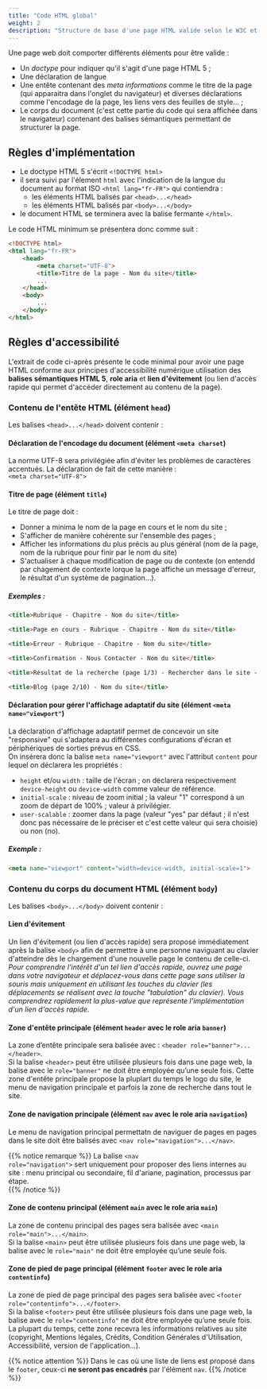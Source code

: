 ```yaml
---
title: "Code HTML global"
weight: 2
description: "Structure de base d'une page HTML valide selon le W3C et les critères d'accessibilité numérique."
---
```



Une page web doit comporter différents éléments pour être valide : 
- Un _doctype_ pour indiquer qu'il s'agit d'une page HTML 5 ;
- Une déclaration de langue
- Une entête contenant des _meta informations_ comme le titre de la page (qui apparaitra dans l'onglet du navigateur) et diverses déclarations comme l'encodage de la page, les liens vers des feuilles de style... ;
- Le corps du document (c'est cette partie du code qui sera affichée dans le navigateur) contenant des balises sémantiques permettant de structurer la page.


## Règles d'implémentation

- Le doctype HTML 5 s'écrit `<!DOCTYPE html>`
- il sera suivi par l'élement  `html` avec l'indication de la langue du document au format ISO `<html lang="fr-FR">` qui contiendra : 
    - les éléments HTML balisés par `<head>...</head>`
    - les éléments HTML balisés par `<body>...</body>`
- le document HTML se terminera avec la balise fermante `</html>`.

Le code HTML minimum se présentera donc comme suit : 

```html
<!DOCTYPE html>
<html lang="fr-FR">
    <head>
        <meta charset="UTF-8">
        <title>Titre de la page - Nom du site</title>
        ...
    </head>
    <body>
        ...
    </body>
</html>
```


## Règles d'accessibilité

L'extrait de code ci-après présente le code minimal pour avoir une page HTML conforme aux principes d'accessibilité numérique utilisation des **balises sémantiques HTML 5**, **role aria** et **lien d'évitement** (ou lien d'accès rapide qui permet d'accéder directement au contenu de la page).  

### Contenu de l'entête HTML (élément `head`)

Les balises `<head>...</head>` doivent contenir : 

#### Déclaration de l'encodage du document (élément `<meta charset`)
La norme UTF-8 sera privilégiée afin d'éviter les problèmes de caractères accentués. La déclaration de fait de cette manière :   
`<meta charset="UTF-8">`

#### Titre de page (élément `title`)

Le titre de page doit : 
- Donner a minima le nom de la page en cours et le nom du site ; 
- S'afficher de manière cohérente sur l'ensemble des pages ; 
- Afficher les informations du plus précis au plus général (nom de la page, nom de la rubrique pour finir par le nom du site)
- S'actualiser à chaque modification de page ou de contexte (on entendd par chagement de contexte lorque la page affiche un message d'erreur, le résultat d'un système de pagination...).

##### Exemples :
```html
<title>Rubrique - Chapitre - Nom du site</title>
```
```html
<title>Page en cours - Rubrique - Chapitre - Nom du site</title>
```
```html
<title>Erreur - Rubrique - Chapitre - Nom du site</title>
```
```html
<title>Confirmation - Nous Contacter - Nom du site</title>
```
```html
<title>Résultat de la recherche (page 1/3) - Rechercher dans le site - Nom du site</title>
```
```html
<title>Blog (page 2/10) - Nom du site</title>
```

#### Déclaration pour gérer l'affichage adaptatif du site (élément `<meta name="viewport"`)

La déclaration d'affichage adaptatif permet de concevoir un site "responsive" qui s'adaptera au différentes configurations d'écran et périphériques de sorties prévus en CSS.  
On insérera donc la balise `meta name="viewport"` avec l'attribut `content` pour lequel on déclarera les propriétés :
- `height` et/ou `width` : taille de l'écran ; on déclarera respectivement `device-height` ou `device-width` comme valeur de référence.
- `initial-scale` : niveau de zoom initial ; la valeur "1" correspond à un zoom de départ de 100% ; valeur à privilégier.
- `user-scalable` : zoomer dans la page (valeur "yes" par défaut ; il n'est donc pas nécessaire de le préciser et c'est cette valeur qui sera choisie) ou non (no).

##### Exemple :
```html
<meta name="viewport" content="width=device-width, initial-scale=1"> 
```


### Contenu du corps du document HTML (élément `body`)

Les balises `<body>...</body>` doivent contenir :

#### Lien d'évitement
Un lien d'évitement (ou lien d'accès rapide) sera proposé immédiatement après la balise `<body>` afin de permettre à une personne naviguant au clavier d'atteindre dès le chargement d'une nouvelle page le contenu de celle-ci.  
_Pour comprendre l'intérêt d'un tel lien d'accès rapide, ouvrez une page dans votre navigateur et déplacez-vous dans cette page sans utiliser la souris mais uniquement en utilisant les touches du clavier (les déplacements se réalisent avec la touche "tabulation" du clavier). Vous comprendrez rapidement la plus-value que représente l'implémentation d'un lien d'accès rapide._


#### Zone d'entête principale (élément `header` avec le role aria `banner`)
La zone d’entête principale sera balisée avec : `<header role="banner">...</header>`.   
Si la balise `<header>` peut être utilisée plusieurs fois dans une page web, la balise avec le `role="banner"` ne doit être employée qu’une seule fois.
Cette zone d'entête principale propose la pluplart du temps le logo du site, le menu de navigation principale et parfois la zone de recherche dans tout le site.


#### Zone de navigation principale  (élément `nav` avec le role aria `navigation`)
Le menu de navigation principal permettatn de naviguer de pages en pages dans le site doit être balisés avec `<nav role="navigation">...</nav>`.   


{{% notice remarque %}}
La balise <code>&lt;nav role="navigation"></code> sert uniquement pour proposer des liens internes au site : menu principal ou secondaire, fil d'ariane, pagination, processus par étape.  
{{% /notice %}}


#### Zone de contenu principal  (élément `main` avec le role aria `main`)
La zone de contenu principal des pages sera balisée avec `<main role="main">...</main>`.    
Si la balise `<main>` peut être utilisée plusieurs fois dans une page web, la balise avec le `role="main"` ne doit être employée qu’une seule fois.

#### Zone de pied de page principal  (élément `footer` avec le role aria `contentinfo`)
La zone de pied de page principal des pages sera balisée avec `<footer role="contentinfo">...</footer>`.  
Si la balise `<footer>` peut être utilisée plusieurs fois dans une page web, la balise avec le `role="contentinfo"` ne doit être employée qu’une seule fois.  
La plupart du temps, cette zone recevra les informations relatives au site (copyright, Mentions légales, Crédits, Condition Générales d'Utilisation, Accessibilité, version de l'application...).   

{{% notice attention %}}
Dans le cas où une liste de liens est proposé dans le `footer`, ceux-ci <strong>ne seront pas encadrés</strong> par l'élément `nav`.
{{% /notice %}}


